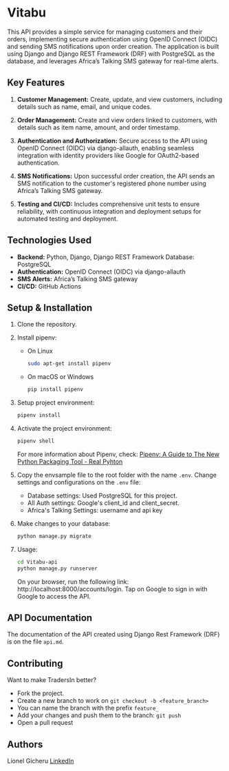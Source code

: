 # Vitabu
This API provides a simple service for managing customers and their orders, implementing secure authentication using OpenID Connect (OIDC) and sending SMS notifications upon order creation. The application is built using Django and Django REST Framework (DRF) with PostgreSQL as the database, and leverages Africa’s Talking SMS gateway for real-time alerts.

## Key Features
1. **Customer Management:** Create, update, and view customers, including details such as name, email, and unique codes.

2. **Order Management:** Create and view orders linked to customers, with details such as item name, amount, and order timestamp.

3. **Authentication and Authorization:** Secure access to the API using OpenID Connect (OIDC) via django-allauth, enabling seamless integration with identity providers like Google for OAuth2-based authentication.

4. **SMS Notifications:** Upon successful order creation, the API sends an SMS notification to the customer's registered phone number using Africa’s Talking SMS gateway.
5. **Testing and CI/CD:** Includes comprehensive unit tests to ensure reliability, with continuous integration and deployment setups for automated testing and deployment.

## Technologies Used
- **Backend:** Python, Django, Django REST Framework
Database: PostgreSQL
- **Authentication:** OpenID Connect (OIDC) via django-allauth
- **SMS Alerts:** Africa’s Talking SMS gateway
- **CI/CD:** GitHub Actions

## Setup & Installation
1. Clone the repository.
2. Install pipenv:
    - On Linux
        ```sh
        sudo apt-get install pipenv
        ```
    - On macOS or Windows
        ```sh
        pip install pipenv
        ```
3. Setup project environment:
    ```sh
    pipenv install
    ```
4. Activate the project environment:
    ```sh
    pipenv shell
    ```
    For more information about Pipenv, check: [Pipenv: A Guide to The New Python Packaging Tool - Real Pyhton](https://realpython.com/pipenv-guide/)

5. Copy the envsample file to the root folder with the name ```.env```.
    Change settings and configurations on the ```.env``` file:
    - Database settings: Used PostgreSQL for this project.
    - All Auth settings: Google's client_id and client_secret.
    - Africa's Talking Settings: username and api key

6. Make changes to your database:
    ```sh
    python manage.py migrate
    ```
7. Usage:
    ```sh
    cd Vitabu-api
    python manage.py runserver
    ```
    On your browser, run the following link: http://localhost:8000/accounts/login.
    Tap on Google to sign in with Google to access the API.

## API Documentation
The documentation of the API created using Django Rest Framework (DRF) is on the file ```api.md```.

## Contributing
Want to make TradersIn better?
- Fork the project.
- Create a new branch to work on ```git checkout -b <feature_branch>```
- You can name the branch with the prefix ```feature_```
- Add your changes and push them to the branch: ```git push```
- Open a pull request


## Authors
Lionel Gicheru [LinkedIn](https://www.linkedin.com/in/lionelmwangi/)
